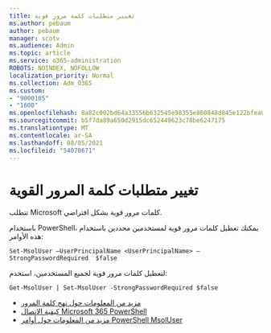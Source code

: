 ```yaml
---
title: تغيير متطلبات كلمة مرور قوية
ms.author: pebaum
author: pebaum
manager: scotv
ms.audience: Admin
ms.topic: article
ms.service: o365-administration
ROBOTS: NOINDEX, NOFOLLOW
localization_priority: Normal
ms.collection: Adm_O365
ms.custom:
- "9000105"
- "1600"
ms.openlocfilehash: 8a82c002bd64a33556b632545e98355e860848d845e122bfea06fbc5ee5dcb90
ms.sourcegitcommit: b5f7da89a650d2915dc652449623c78be6247175
ms.translationtype: MT
ms.contentlocale: ar-SA
ms.lasthandoff: 08/05/2021
ms.locfileid: "54070671"
---
```

# <a name="change-strong-password-requirement"></a>تغيير متطلبات كلمة المرور القوية

تتطلب Microsoft كلمات مرور قوية بشكل افتراضي.

باستخدام PowerShell، يمكنك تعطيل كلمات مرور قوية لمستخدمين محددين باستخدام هذه الأوامر:

`Set-MsolUser –UserPrincipalName <UserPrincipalName> –StrongPasswordRequired  $false`

لتعطيل كلمات مرور قوية لجميع المستخدمين، استخدم:

`Get-MsolUser | Set-MsolUser -StrongPasswordRequired $false`

- [مزيد من المعلومات حول نهج كلمة المرور](https://docs.microsoft.com/azure/active-directory/authentication/concept-sspr-policy#password-policies-that-only-apply-to-cloud-user-accounts)
- [كيفية الاتصال Microsoft 365 PowerShell](https://docs.microsoft.com/office365/enterprise/powershell/connect-to-office-365-powershell#connect-with-the-microsoft-azure-active-directory-module-for-windows-powershell)
- [مزيد من المعلومات حول أوامر PowerShell MsolUser](https://docs.microsoft.com/powershell/module/msonline/set-msoluser?view=azureadps-1.0)
